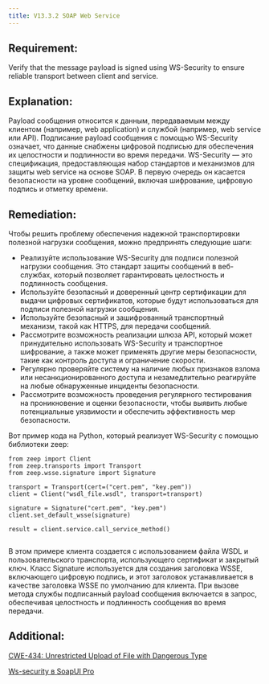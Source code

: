 ```yaml
---
title: V13.3.2 SOAP Web Service
---
```




## Requirement:

Verify that the message payload is signed using WS-Security to ensure reliable transport between client and service.

## Explanation:

Payload сообщения относится к данным, передаваемым между клиентом (например, web application) и службой (например, web service или API). Подписание payload сообщения с помощью WS-Security означает, что данные снабжены цифровой подписью для обеспечения их целостности и подлинности во время передачи. WS-Security — это спецификация, предоставляющая набор стандартов и механизмов для защиты web service на основе SOAP. В первую очередь он касается безопасности на уровне сообщений, включая шифрование, цифровую подпись и отметку времени. 

## Remediation:

Чтобы решить проблему обеспечения надежной транспортировки полезной нагрузки сообщения, можно предпринять следующие шаги:

- Реализуйте использование WS-Security для подписи полезной нагрузки сообщения. Это стандарт защиты сообщений в веб-службах, который позволяет гарантировать целостность и подлинность сообщения.
-  Используйте безопасный и доверенный центр сертификации для выдачи цифровых сертификатов, которые будут использоваться для подписи полезной нагрузки сообщения. 
- Используйте безопасный и зашифрованный транспортный механизм, такой как HTTPS, для передачи сообщений. 
- Рассмотрите возможность реализации шлюза API, который может принудительно использовать WS-Security и транспортное шифрование, а также может применять другие меры безопасности, такие как контроль доступа и ограничение скорости. 
- Регулярно проверяйте систему на наличие любых признаков взлома или несанкционированного доступа и незамедлительно реагируйте на любые обнаруженные инциденты безопасности. 
- Рассмотрите возможность проведения регулярного тестирования на проникновение и оценки безопасности, чтобы выявить любые потенциальные уязвимости и обеспечить эффективность мер безопасности.


Вот пример кода на Python, который реализует WS-Security с помощью библиотеки zeep:


```
from zeep import Client
from zeep.transports import Transport
from zeep.wsse.signature import Signature

transport = Transport(cert=("cert.pem", "key.pem"))
client = Client("wsdl_file.wsdl", transport=transport)

signature = Signature("cert.pem", "key.pem")
client.set_default_wsse(signature)

result = client.service.call_service_method()


```


В этом примере клиента создается с использованием файла WSDL и пользовательского транспорта, использующего сертификат и закрытый ключ. Класс Signature используется для создания заголовка WSSE, включающего цифровую подпись, и этот заголовок устанавливается в качестве заголовка WSSE по умолчанию для клиента. При вызове метода службы подписанный payload сообщения включается в запрос, обеспечивая целостность и подлинность сообщения во время передачи.

## Additional:

[CWE-434: Unrestricted Upload of File with Dangerous Type](https://cwe.mitre.org/data/definitions/434.html)

[Ws-security в SoapUI Pro](https://habr.com/ru/post/207480/)




